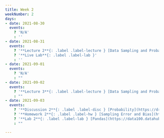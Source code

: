 ```yaml
---
title: Week 2
weekNumber: 2
days:
- date: 2021-08-30
  events:
    ? 'N/A'
    : ''
- date: 2021-08-31
  events:
    ? '**Lecture 2**{: .label .label-lecture } [Data Sampling and Probability I](lecture/lec02)'
    ? '**Live Lab**{: .label .label-lab }'
    : ''
- date: 2021-09-01
  events:
    ? 'N/A'
    : ""
- date: 2021-09-02
  events:
    ? '**Lecture 3**{: .label .label-lecture } [Data Sampling and Probability II](lecture/lec03)'
    : ""
- date: 2021-09-03
  events:
    ? '**Discussion 2**{: .label .label-disc } [Probability](https://drive.google.com/file/d/1HF04-c4XuwL_Zmq1AbdGBSlI1DMHI5Oh/view?usp=sharing) ([solutions](https://drive.google.com/file/d/1FrdlJp-Tjv4nkdF45CTjMXl1-6QEyfqC/view?usp=sharing))'
    ? '**Homework 2**{: .label .label-hw } [Sampling Error and Bias](https://data100.datahub.berkeley.edu/hub/user-redirect/git-pull?repo=https%3A%2F%2Fgithub.com%2FDS-100%2Ffa21&urlpath=lab%2Ftree%2Ffa21%2Fhw%2Fhw2%2Fhw2.ipynb&branch=main) (due Sept 9)'
    ? '**Lab 2**{: .label .label-lab } [Pandas](https://data100.datahub.berkeley.edu/hub/user-redirect/git-pull?repo=https%3A%2F%2Fgithub.com%2FDS-100%2Ffa21&urlpath=lab%2Ftree%2Ffa21%2Flab%2Flab02&branch=main) (due Sept 8)'
    : ""

---
```

